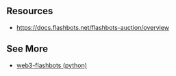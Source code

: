 


## Resources
- https://docs.flashbots.net/flashbots-auction/overview


## See More
- [web3-flashbots (python)](https://github.com/flashbots/web3-flashbots)